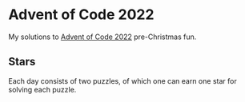 # Advent of Code 2022
My solutions to [Advent of Code 2022](https://adventofcode.com/2022) pre-Christmas fun.

## Stars
Each day consists of two puzzles, of which one can earn one star for solving each puzzle.

<!--- advent_readme_stars table --->

